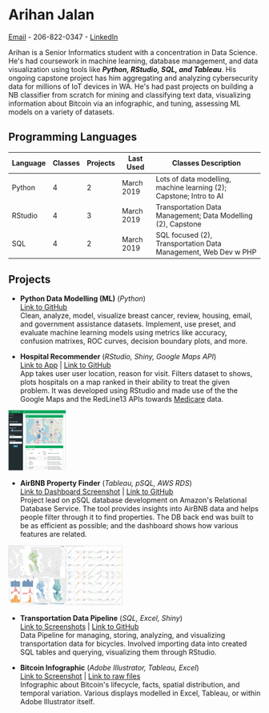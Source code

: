 # Arihan Jalan
[Email](arihan@uw.edu) - 206-822-0347 - [LinkedIn](https://www.linkedin.com/in/arihanjalan/)

Arihan is a Senior Informatics student with a concentration in Data Science. He's had coursework in machine learning, database management, and data visualization using tools like **_Python, RStudio, SQL, and Tableau_**. His ongoing capstone project has him aggregating and analyzing cybersecurity data for millions of IoT devices in WA. He's had past projects on building a NB classifier from scratch for mining and classifying text data, visualizing information about Bitcoin via an infographic, and tuning, assessing ML models on a variety of datasets.

## Programming Languages
| Language | Classes | Projects | Last Used  | Classes Description                                                 |
|----------|---------|----------|------------|---------------------------------------------------------------------|
| Python   | 4       | 2        | March 2019 | Lots of data modelling, machine learning (2); Capstone; Intro to AI |
| RStudio  | 4       | 3        | March 2019 | Transportation Data Management; Data Modelling (2), Capstone        |
| SQL      | 4       | 2        | March 2019 | SQL focused (2), Transportation Data Management, Web Dev w PHP      |


## Projects

- **Python Data Modelling (ML)** (_Python_) <br/>
[Link to GitHub](https://github.com/arihan-1560795/Resume/tree/master/Sample%20Code/WI19-371) <br/>
Clean, analyze, model, visualize breast cancer, review, housing, email, and government assistance datasets. Implement, use preset, and evaluate machine learning models using metrics like accuracy, confusion matrixes, ROC curves, decision boundary plots, and more. 

 - **Hospital Recommender** (_RStudio, Shiny, Google Maps API_) <br/>
[Link to App](https://arihan.shinyapps.io/hospital-search/) | [Link to GitHub](https://github.com/Info-370-Winter-2018/group-formation-for-projects-platypus) <br/>
App takes user user location, reason for visit. Filters dataset to shows, plots hospitals on a map ranked in their ability to treat the given problem. It was developed using RStudio and made use of the the Google Maps and the RedLine13 APIs towards [Medicare](https://data.medicare.gov/) data. <br/>
<img src="Project Screenshots/Hospital Finder.PNG" height="120">

- **AirBNB Property Finder** (_Tableau, pSQL, AWS RDS_) <br/>
[Link to Dashboard Screenshot](https://github.com/arihan-1560795/INFO430--AirBNB/blob/master/6-%20Visualization/Reporting%20Dashboard%203.PNG?raw=true) | [Link to GitHub](https://github.com/arihan-1560795/INFO430--AirBNB) <br/>
Project lead on pSQL database development on Amazon's Relational Database Service. The tool provides insights into AirBNB data and helps people filter through it to find properties. The DB back end was built to be as efficient as possible; and the dashboard shows how various features are related.
<img src="https://raw.githubusercontent.com/arihan-1560795/INFO430--AirBNB/master/6-%20Visualization/Reporting%20Dashboard%203.PNG" height="120">

- **Transportation Data Pipeline** (_SQL, Excel, Shiny_) <br/>
[Link to Screenshots](https://github.com/arihan-1560795/CEE412-Transportation-Data-Management-Project/tree/master/Screenshots) | [Link to GitHub](https://github.com/arihan-1560795/CEE412-Transportation-Data-Management-Project) <br/>
Data Pipeline for managing, storing, analyzing, and visualizing transportation data for bicycles. Involved importing data into created SQL tables and querying, visualizing them through RStudio.

- **Bitcoin Infographic** (_Adobe Illustrator, Tableau, Excel_) <br/>
[Link to Screenshot](https://raw.githubusercontent.com/arihan-1560795/Bitcoin-Infographic/master/Final-render.png) | [Link to raw files](https://github.com/arihan-1560795/Bitcoin-Infographic) <br/>
Infographic about Bitcoin's lifecycle, facts, spatial distribution, and temporal variation. Various displays modelled in Excel, Tableau, or within Adobe Illustrator itself. 
